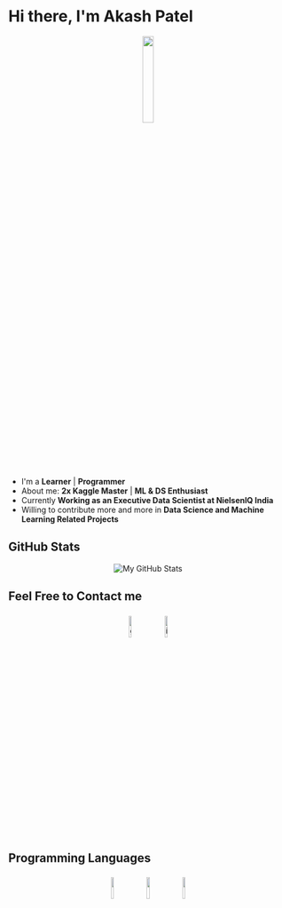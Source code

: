 # Hi there, I'm Akash Patel 

<p align="center">
    <img width="20%" src="https://img.icons8.com/ios-filled/96/000000/programming.png"/>
</p>

- I'm a **Learner** | **Programmer** 
- About me: **2x Kaggle Master** | **ML & DS Enthusiast**
- Currently **Working as an Executive Data Scientist at NielsenIQ India**
- Willing to contribute more and more in **Data Science and Machine Learning Related Projects**

## GitHub Stats

<p align="center">
    <img src="https://raw.githubusercontent.com/vaibhavvikas/vaibhavvikas/output/github-contribution-grid-snake-dark.svg#gh-dark-mode-only" alt="My GitHub Stats"/>
</p>

## Feel Free to Contact me

<p align="center">
    <a href="https://github.com/Detroyerd"><img alt="github" width="10%" style="padding:5px" src="https://img.icons8.com/clouds/100/000000/github.png"/></a>
    <a href="https://instagram.com/luisferminath?igshid=YTQwZjQ0NmI0OA%3D%3D&utm_source=qr"><img alt="instagram" width="10%" style="padding:5px" src="https://img.icons8.com/clouds/100/000000/instagram.png"/></a>
</p>

## Programming Languages

<p align="center">
    <img width="10%" style="padding:5px" src="https://img.icons8.com/color/144/000000/javascript.png"/>
    <img width="10%" style="padding:5px" src="https://img.icons8.com/officel/80/000000/php-logo.png"/>
    <img width="10%" style="padding:5px" src="https://img.icons8.com/color/144/000000/flutter.png"/>
</p>
